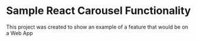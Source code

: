 # Sample React Carousel Functionality 

This project was created to show an example of a feature that would be on a Web App

